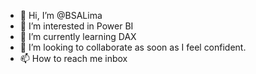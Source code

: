 - 👋 Hi, I’m @BSALima
- 👀 I’m interested in Power BI
- 🌱 I’m currently learning DAX
- 💞️ I’m looking to collaborate as soon as I feel confident.
- 📫 How to reach me inbox

